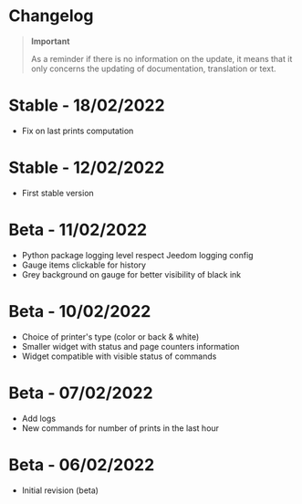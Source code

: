 # Changelog 

>**Important**
>
>As a reminder if there is no information on the update, it means that it only concerns the updating of documentation, translation or text.

# Stable - 18/02/2022
- Fix on last prints computation

# Stable - 12/02/2022
- First stable version

# Beta - 11/02/2022
- Python package logging level respect Jeedom logging config
- Gauge items clickable for history
- Grey background on gauge for better visibility of black ink 

# Beta - 10/02/2022
- Choice of printer's type (color or back & white)
- Smaller widget with status and page counters information 
- Widget compatible with visible status of commands

# Beta - 07/02/2022
- Add logs
- New commands for number of prints in the last hour

# Beta - 06/02/2022
- Initial revision (beta)
